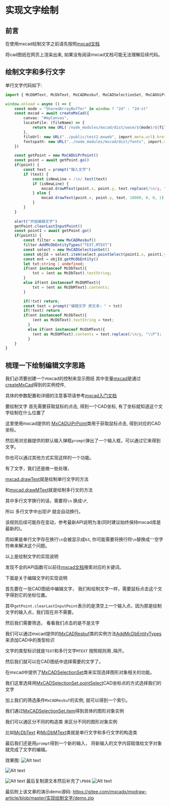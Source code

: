 # 实现文字绘制


## 前言

在使用mxcad绘制文字之前请先按照[mxcad文档](https://mxcadx.gitee.io/mxcad_docs/zh/1.%E6%8C%87%E5%8D%97/1.%E5%BF%AB%E9%80%9F%E5%85%A5%E9%97%A8.html)

将cad图纸在网页上渲染出来, 如果没有阅读mxcad文档可能无法理解后续代码。

## 绘制文字和多行文字

单行文字代码如下:

```ts
import { McDbMText, McDbText, MxCADResbuf, MxCADSelectionSet, MxCADUiPrPoint, createMxCad } from "mxcad"

window.onload = async () => {
    const mode = "SharedArrayBuffer" in window ? "2d" : "2d-st"
    const mxcad = await createMxCad({
        canvas: "#myCanvas",
        locateFile: (fileName) => {
            return new URL(`/node_modules/mxcad/dist/wasm/${mode}/${fileName}`, import.meta.url).href
        },
        fileUrl: new URL("../public/test2.mxweb", import.meta.url).href,
        fontspath: new URL("../node_modules/mxcad/dist/fonts", import.meta.url).href,
    })

    const getPoint = new MxCADUiPrPoint()
    const point = await getPoint.go()
    if(point) {
        const text = prompt("输入文字")
        if (text) {
            const isNewLine = /\n/.test(text)
            if (isNewLine) {
                mxcad.drawMText(point.x, point.y, text.replace(/\n/g, "\\P"), 10000, 0, 0, 1)
            } else {
                mxcad.drawText(point.x, point.y, text, 10000, 0, 0, 1)
            }
        }
    } 
  
    alert("开始编辑文字")
    getPoint.clearLastInputPoint()
    const point1 = await getPoint.go()
    if(point1) {
        const filter = new MxCADResbuf()
        filter.AddMcDbEntityTypes("TEXT,MTEXT")
        const select = new MxCADSelectionSet()
        const objId = select.item(select.pointSelect(point1.x, point1.y, filter))
        const ent = objId.getMcDbEntity()
        let txt:string | undefined;
        if(ent instanceof McDbText){
            txt = (ent as McDbText).textString;
        }
        else if(ent instanceof McDbMText){
            txt = (ent as McDbMText).contents;
        }

        if(!txt) return;
        const text = prompt("编辑文字 原文本: " + txt)
        if(!text) return 
        if(ent instanceof McDbText){
            (ent as McDbText).textString = text;
          }
          else if(ent instanceof McDbMText){
            (ent as McDbMText).contents = text.replace(/\n/g, "\\P");
          }
    }
}
```

## 梳理一下绘制编辑文字思路

我们必须要创建一个mxcad的控制来显示图纸 其中变量[mxcad](https://mxcadx.gitee.io/mxcad_docs/api/classes/McObject.html)是通过[createMxCad](https://mxcadx.gitee.io/mxcad_docs/api/README.html#createmxcad)得到的实例控件, 

具体的参数配置和详细的注意事项请参考[mxcad入门文档](https://mxcadx.gitee.io/mxcad_docs/zh/1.%E6%8C%87%E5%8D%97/1.%E5%BF%AB%E9%80%9F%E5%85%A5%E9%97%A8.html)

要绘制文字 首先需要获取鼠标的点击, 得到一个CAD坐标, 有了坐标就知道这个文字绘制在什么位置了

这里使用mxcad提供的 [MxCADUiPrPoint](https://mxcadx.gitee.io/mxcad_docs/api/classes/MxCADUiPrPoint.html#class-mxcaduiprpoint)类用于获取鼠标点击, 得到对应的CAD坐标。

然后用浏览器提供的默认输入弹框`prompt`弹出了一个输入框，可以通过它来得到文字。

你也可以通过其他方式实现这样的一个功能。

有了文字，我们还是做一些处理，

[mxcad.drawText](https://mxcadx.gitee.io/mxcad_docs/api/classes/McObject.html#drawtext)就是绘制单行文字的方法

和[mxcad.drawMText](https://mxcadx.gitee.io/mxcad_docs/api/classes/McObject.html#drawmtext)就是绘制多行文的方法

其中多行文字换行的话，需要将`\n` 换成`\P`, 

所以 多行文字中出现\P 就会自动换行。

该规则后续可能存在变动，参考最新API说明为准(同时建议始终保持mxcad库是最新的)。

 而如果是单行文字存在换行`\n`会被显示成`63`, 你可能需要将换行符`\n`替换成`""`空字符串来解决这个问题。

以上是绘制文字的实现说明

发现不会的API函数可以前往[mxcad文档](https://mxcadx.gitee.io/mxcad_docs/api/README.html)搜索对应的关键词。

下面是关于编辑文字的实现说明

首先要在一张CAD图纸中编辑文字， 我们和绘制文字一样，需要鼠标点击这个文字得到它的坐标位置。

其中`getPoint.clearLastInputPoint`表示的是清空上一个输入点，因为那是绘制文字的输入点，我们现在并不需要。

然后我们需要筛选， 看看我们点击的是不是文字

我们可以通过mxcad提供的[MxCADResbuf](https://mxcadx.gitee.io/mxcad_docs/api/classes/MxCADResbuf.html#class-mxcadresbuf)类的实例方法[AddMcDbEntityTypes](https://mxcadx.gitee.io/mxcad_docs/api/classes/MxCADResbuf.html#addmcdbentitytypes) 来添加CAD中的类型标识

文字的类型标识就是`TEXT`和多行文字`MTEXT` 按照规则用`,`隔开。

然后我们就可以在CAD图纸中选择需要的文字了。

在mxcad中提供了[MxCADSelectionSet](https://mxcadx.gitee.io/mxcad_docs/api/classes/MxCADSelectionSet.html#class-mxcadselectionset)类来实现选择图形对象相关的功能。

我们这里选择用[MxCADSelectionSet.pointSelect](https://mxcadx.gitee.io/mxcad_docs/api/classes/MxCADSelectionSet.html#pointselect)CAD坐标点的方式选择我们的文字

加上我们的筛选条件`MxCADResbuf`的实例, 就可以得到一个索引。

我们通过[MxCADSelectionSet.item](https://mxcadx.gitee.io/mxcad_docs/api/classes/MxCADSelectionSet.html#item)得到具体的图形对象实例

我们可以通区分不同的构造类 来区分不同的图形对象实例

比如[McDbText](https://mxcadx.gitee.io/mxcad_docs/api/classes/McDbText.html#class-mcdbtext) 和[McDbMText](https://mxcadx.gitee.io/mxcad_docs/api/classes/McDbMText.html#class-mcdbmtext)类就是单行文字和多行文字的构造类

最后我们还是用`prompt`得到一个新的输入， 将新输入的文字内容赋值给文字对象就完成了文字的编辑。

效果图:
![Alt text](image.png)

![Alt text](image-1.png)

![Alt text](image-2.png)
最后复制源文本然后补充了`\P666`
![Alt text](image-3.png)

最后附上该文章的演示demo源码: https://gitee.com/mxcadx/mxdraw-article/blob/master/实现绘制文字/demo.zip